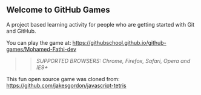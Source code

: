 ## Welcome to GitHub Games

A project based learning activity for people who are getting started with Git and GitHub.

You can play the game at: https://githubschool.github.io/github-games/Mohamed-Fathi-dev

>> _*SUPPORTED BROWSERS*: Chrome, Firefox, Safari, Opera and IE9+_

This fun open source game was cloned from: https://github.com/jakesgordon/javascript-tetris
